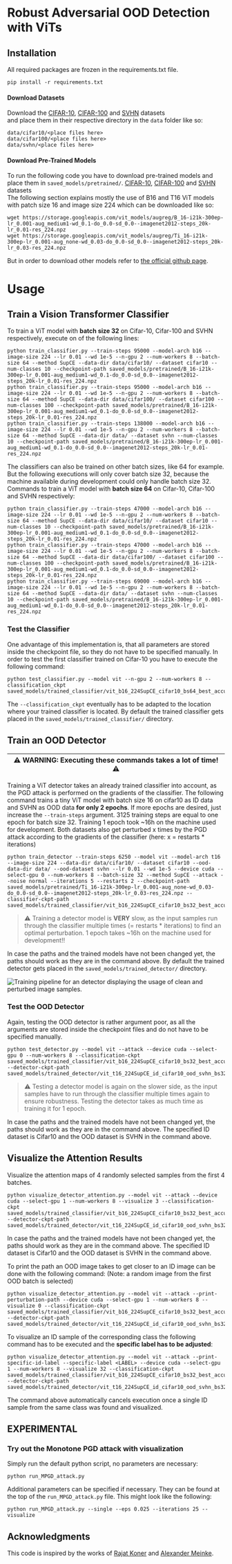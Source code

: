# Robust Adversarial OOD Detection with ViTs

## Installation

All required packages are frozen in the requirements.txt file.
```shell
pip install -r requirements.txt
```

#### Download Datasets
Download the [CIFAR-10](https://www.cs.toronto.edu/~kriz/cifar.html), [CIFAR-100](https://www.cs.toronto.edu/~kriz/cifar.html) and [SVHN](http://ufldl.stanford.edu/housenumbers/) datasets  
and place them in their respective directory in the ```data``` folder like so:  
```shell
data/cifar10/<place files here>
data/cifar100/<place files here>
data/svhn/<place files here>
```

#### Download Pre-Trained Models
To run the following code you have to download pre-trained models and place them in ```saved_models/pretrained/```. [CIFAR-10](https://www.cs.toronto.edu/~kriz/cifar.html), [CIFAR-100](https://www.cs.toronto.edu/~kriz/cifar.html) and [SVHN](http://ufldl.stanford.edu/housenumbers/) datasets  
The following section explains mostly the use of B16 and T16 ViT models with patch size 16 and image size 224 which can be downloaded like so:  
```shell
wget https://storage.googleapis.com/vit_models/augreg/B_16-i21k-300ep-lr_0.001-aug_medium1-wd_0.1-do_0.0-sd_0.0--imagenet2012-steps_20k-lr_0.01-res_224.npz
wget https://storage.googleapis.com/vit_models/augreg/Ti_16-i21k-300ep-lr_0.001-aug_none-wd_0.03-do_0.0-sd_0.0--imagenet2012-steps_20k-lr_0.03-res_224.npz
```
But in order to download other models refer to [the official github page](https://github.com/rwightman/pytorch-image-models/blob/main/timm/models/vision_transformer.py#L53).


# Usage

## Train a Vision Transformer Classifier

To train a ViT model with **batch size 32** on Cifar-10, Cifar-100 and SVHN respectively, execute on of the following lines:
```shell
python train_classifier.py --train-steps 95000 --model-arch b16 --image-size 224 --lr 0.01 --wd 1e-5 --n-gpu 2 --num-workers 8 --batch-size 64 --method SupCE --data-dir data/cifar10/ --dataset cifar10 --num-classes 10 --checkpoint-path saved_models/pretrained/B_16-i21k-300ep-lr_0.001-aug_medium1-wd_0.1-do_0.0-sd_0.0--imagenet2012-steps_20k-lr_0.01-res_224.npz
python train_classifier.py --train-steps 95000 --model-arch b16 --image-size 224 --lr 0.01 --wd 1e-5 --n-gpu 2 --num-workers 8 --batch-size 64 --method SupCE --data-dir data/cifar100/ --dataset cifar100 --num-classes 100 --checkpoint-path saved_models/pretrained/B_16-i21k-300ep-lr_0.001-aug_medium1-wd_0.1-do_0.0-sd_0.0--imagenet2012-steps_20k-lr_0.01-res_224.npz
python train_classifier.py --train-steps 138000 --model-arch b16 --image-size 224 --lr 0.01 --wd 1e-5 --n-gpu 2 --num-workers 8 --batch-size 64 --method SupCE --data-dir data/ --dataset svhn --num-classes 10 --checkpoint-path saved_models/pretrained/B_16-i21k-300ep-lr_0.001-aug_medium1-wd_0.1-do_0.0-sd_0.0--imagenet2012-steps_20k-lr_0.01-res_224.npz
```

The classifiers can also be trained on other batch sizes, like 64 for example.
But the following executions will only cover batch size 32, because the machine available during development could only handle batch size 32.
Commands to train a ViT model with **batch size 64** on Cifar-10, Cifar-100 and SVHN respectively:
```shell
python train_classifier.py --train-steps 47000 --model-arch b16 --image-size 224 --lr 0.01 --wd 1e-5 --n-gpu 2 --num-workers 8 --batch-size 64 --method SupCE --data-dir data/cifar10/ --dataset cifar10 --num-classes 10 --checkpoint-path saved_models/pretrained/B_16-i21k-300ep-lr_0.001-aug_medium1-wd_0.1-do_0.0-sd_0.0--imagenet2012-steps_20k-lr_0.01-res_224.npz
python train_classifier.py --train-steps 47000 --model-arch b16 --image-size 224 --lr 0.01 --wd 1e-5 --n-gpu 2 --num-workers 8 --batch-size 64 --method SupCE --data-dir data/cifar100/ --dataset cifar100 --num-classes 100 --checkpoint-path saved_models/pretrained/B_16-i21k-300ep-lr_0.001-aug_medium1-wd_0.1-do_0.0-sd_0.0--imagenet2012-steps_20k-lr_0.01-res_224.npz
python train_classifier.py --train-steps 69000 --model-arch b16 --image-size 224 --lr 0.01 --wd 1e-5 --n-gpu 2 --num-workers 8 --batch-size 64 --method SupCE --data-dir data/ --dataset svhn --num-classes 10 --checkpoint-path saved_models/pretrained/B_16-i21k-300ep-lr_0.001-aug_medium1-wd_0.1-do_0.0-sd_0.0--imagenet2012-steps_20k-lr_0.01-res_224.npz
```


### Test the Classifier
One advantage of this implementation is, that all parameters are stored inside the checkpoint file, so they do not have to be specified manually.
In order to test the first classifier trained on Cifar-10 you have to execute the following command:
```shell
python test_classifier.py --model vit --n-gpu 2 --num-workers 8 --classification_ckpt saved_models/trained_classifier/vit_b16_224SupCE_cifar10_bs64_best_accuracy.pth
```
The ```--classification_ckpt``` eventually has to be adapted to the location where your trained classifier is located.
By default the trained classifier gets placed in the ```saved_models/trained_classifier/``` directory.


## Train an OOD Detector
| :warning: WARNING: Executing these commands takes a lot of time! :warning: |
|----------------------------------------------------------------------------|

Training a ViT detector takes an already trained classifier into account, as the PGD attack is performed on the gradients of the classifier.
The following command trains a tiny ViT model with batch size 16 on cifar10 as ID data and SVHN as OOD data **for only 2 epochs**.
If more epochs are desired, just increase the ```--train-steps``` argument. 3125 training steps are equal to one epoch for batch size 32.
Training 1 epoch took ~16h on the machine used for development.
Both datasets also get perturbed x times by the PGD attack according to the gradients of the classifier (here: x = restarts * iterations)
```shell
python train_detector --train-steps 6250 --model vit --model-arch t16 --image-size 224 --data-dir data/cifar10/ --dataset cifar10 --ood-data-dir data/ --ood-dataset svhn --lr 0.01 --wd 1e-5 --device cuda --select-gpu 0 --num-workers 8 --batch-size 32 --method SupCE --attack --noise normal --iterations 5 --restarts 2 --checkpoint-path saved_models/pretrained/Ti_16-i21k-300ep-lr_0.001-aug_none-wd_0.03-do_0.0-sd_0.0--imagenet2012-steps_20k-lr_0.03-res_224.npz --classifier-ckpt-path saved_models/trained_classifier/vit_b16_224SupCE_cifar10_bs32_best_accuracy.pth
```
> :warning: Training a detector model is **VERY** slow, as the input samples run through the classifier multiple times (= restarts * iterations) to find an optimal perturbation.
> 1 epoch takes ~16h on the machine used for development!!

In case the paths and the trained models have not been changed yet, the paths should work as they are in the command above.
By default the trained detector gets placed in the ```saved_models/trained_detector/``` directory.

![Training pipeline for an detector displaying the usage of clean and perturbed image samples.](figures/graphics/detector_training_pipeline.png)


### Test the OOD Detector
Again, testing the OOD detector is rather argument poor, as all the arguments are stored inside the checkpoint files and do not have to be specified manually.
```shell
python test_detector.py --model vit --attack --device cuda --select-gpu 0 --num-workers 8 --classification-ckpt saved_models/trained_classifier/vit_b16_224SupCE_cifar10_bs32_best_accuracy.pth --detector-ckpt-path saved_models/trained_detector/vit_t16_224SupCE_id_cifar10_ood_svhn_bs32_best_accuracy.pth
```
> :warning: Testing a detector model is again on the slower side, as the input samples have to run through the classifier multiple times again to ensure robustness.
> Testing the detector takes as much time as training it for 1 epoch.

In case the paths and the trained models have not been changed yet, the paths should work as they are in the command above. The specified ID dataset is Cifar10 and the OOD dataset is SVHN in the command above.



## Visualize the Attention Results
Visualize the attention maps of 4 randomly selected samples from the first 4 batches.
```shell
python visualize_detector_attention.py --model vit --attack --device cuda --select-gpu 1 --num-workers 8 --visualize 3 --classification-ckpt saved_models/trained_classifier/vit_b16_224SupCE_cifar10_bs32_best_accuracy.pth --detector-ckpt-path saved_models/trained_detector/vit_t16_224SupCE_id_cifar10_ood_svhn_bs32_best_accuracy.pth
```

In case the paths and the trained models have not been changed yet, the paths should work as they are in the command above. The specified ID dataset is Cifar10 and the OOD dataset is SVHN in the command above.


To print the path an OOD image takes to get closer to an ID image can be done with the following command:
(Note: a random image from the first OOD batch is selected)
```shell
python visualize_detector_attention.py --model vit --attack --print-perturbation-path --device cuda --select-gpu 1 --num-workers 8 --visualize 0 --classification-ckpt saved_models/trained_classifier/vit_b16_224SupCE_cifar10_bs32_best_accuracy.pth --detector-ckpt-path saved_models/trained_detector/vit_t16_224SupCE_id_cifar10_ood_svhn_bs32_best_accuracy.pth
```


To visualize an ID sample of the corresponding class the following command has to be executed and the **specific label has to be adjusted**:
```shell
python visualize_detector_attention.py --model vit --attack --print-specific-id-label --specific-label <LABEL> --device cuda --select-gpu 1 --num-workers 8 --visualize 32 --classification-ckpt saved_models/trained_classifier/vit_b16_224SupCE_cifar10_bs32_best_accuracy.pth --detector-ckpt-path saved_models/trained_detector/vit_t16_224SupCE_id_cifar10_ood_svhn_bs32_best_accuracy.pth
```

The command above automatically cancels execution once a single ID sample from the same class was found and visualized.



## EXPERIMENTAL

### Try out the Monotone PGD attack with visualization
Simply run the default python script, no parameters are necessary:
```shell
python run_MPGD_attack.py
```
Additional parameters can be specified if necessary. They can be found at the top of the `run_MPGD_attack.py` file.
This might look like the following:
```shell
python run_MPGD_attack.py --single --eps 0.025 --iterations 25 --visualize
```


## Acknowledgments
This code is inspired by the works of [Rajat Koner](https://github.com/rajatkoner08/oodformer) and [Alexander Meinke](https://github.com/AlexMeinke/Provable-OOD-Detection).
